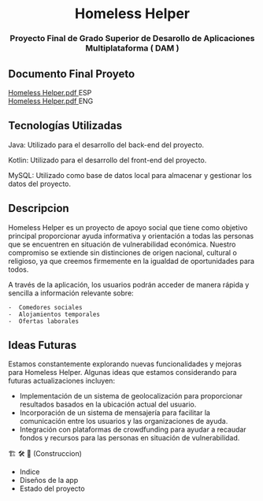 
<h1 align= "center">Homeless Helper</h1>  
<h3 align= "center">Proyecto Final de Grado Superior de Desarollo de Aplicaciones Multiplataforma ( DAM )</h3>

## Documento Final Proyeto 

[Homeless Helper.pdf ](https://github.com/roaxen/Homeless_Helper/files/11893099/Homeless.Helper.SP.pdf)    ESP
<br>
[Homeless Helper.pdf ](https://github.com/roaxen/Homeless_Helper/files/11893229/Homeless_Helper_EN.pdf)    ENG 

## Tecnologías Utilizadas
Java: Utilizado para el desarrollo del back-end del proyecto.

Kotlin: Utilizado para el desarrollo del front-end del proyecto.

MySQL: Utilizado como base de datos local para almacenar y gestionar los datos del proyecto.


## Descripcion 
Homeless Helper es un proyecto de apoyo social que tiene como objetivo principal proporcionar ayuda informativa y orientación a todas las personas que se encuentren en situación de vulnerabilidad económica. Nuestro compromiso se extiende sin distinciones de origen nacional, cultural o religioso, ya que creemos firmemente en la igualdad de oportunidades para todos.

A través de la aplicación, los usuarios podrán acceder de manera rápida y sencilla a información relevante sobre: 

    -  Comedores sociales
    -  Alojamientos temporales
    -  Ofertas laborales


## Ideas Futuras

Estamos constantemente explorando nuevas funcionalidades y mejoras para Homeless Helper. Algunas ideas que estamos considerando para futuras actualizaciones incluyen:

- Implementación de un sistema de geolocalización para proporcionar resultados basados en la ubicación actual del usuario.
- Incorporación de un sistema de mensajería para facilitar la comunicación entre los usuarios y las organizaciones de ayuda.
- Integración con plataformas de crowdfunding para ayudar a recaudar fondos y recursos para las personas en situación de vulnerabilidad.

🏗️ 🛠️ 🚧
(Construccion)
  - Indice
  - Diseños de la app
  - Estado del proyecto
    




  

  

